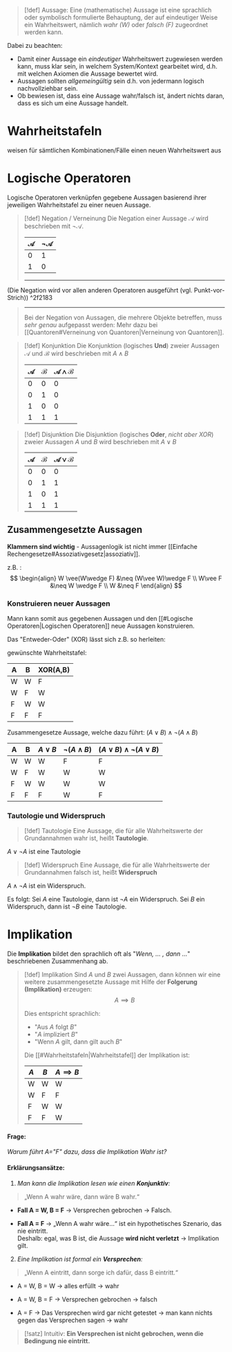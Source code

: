 >[!def] Aussage:
>Eine (mathematische) Aussage ist eine sprachlich oder symbolisch formulierte Behauptung, der auf eindeutiger Weise ein Wahrheitswert, nämlich *wahr (W)* oder *falsch (F)* zugeordnet werden kann.

Dabei zu beachten:
- Damit einer Aussage ein *eindeutiger* Wahrheitswert zugewiesen werden kann, muss klar sein, in welchem System/Kontext gearbeitet wird, d.h. mit welchen Axiomen die Aussage bewertet wird.
- Aussagen sollten *allgemeingültig* sein d.h. von jedermann logisch nachvollziehbar sein.
- Ob bewiesen ist, dass eine Aussage wahr/falsch ist, ändert nichts daran, dass es sich um eine Aussage handelt.


# Wahrheitstafeln
weisen für sämtlichen Kombinationen/Fälle einen neuen Wahrheitswert aus

# Logische Operatoren

Logische Operatoren verknüpfen gegebene Aussagen basierend ihrer jeweiligen Wahrheitstafel zu einer neuen Aussage.

>[!def] Negation / Verneinung
>Die Negation einer Aussage $\mathcal{A}$ wird beschrieben mit $\neg \mathcal{A}$. 
>
> | $\mathcal{A}$ | $\neg \mathcal{A}$ |
> | --- | -------- |
> | 0   | 1        |
> | 1   | 0        |
> 
>---
(Die Negation wird vor allen anderen Operatoren ausgeführt (vgl. Punkt-vor-Strich))  ^2f2183
>
>---
> Bei der Negation von Aussagen, die mehrere Objekte betreffen, muss *sehr genau* aufgepasst werden: Mehr dazu bei [[Quantoren#Verneinung von Quantoren|Verneinung von Quantoren]].





>[!def] Konjunktion
>Die Konjunktion (logisches **Und**) zweier Aussagen $\mathcal{A}$ und $\mathcal{B}$ wird beschrieben mit $A \wedge B$
>
>
>|$\mathcal{A}$     |$\mathcal{B}$     | $\mathcal{A\wedge B}$
>| --- | --- | --- |
>|  0   |0   | 0|
>|  0   |1   | 0|
>|  1   |0   | 0|
>| 1  | 1   | 1|

>[!def] Disjunktion
>Die Disjunktion (logisches **Oder**, *nicht aber XOR*) zweier Aussagen $A$ und $B$ wird beschrieben mit $A \vee B$
>
>|$\mathcal{A}$     |$\mathcal{B}$     | $\mathcal{A\vee B}$
>| --- | --- | --- |
>|  0   |0   | 0|
>|  0   |1   | 1|
>|  1   |0   | 1|
>| 1  | 1   | 1|

## Zusammengesetzte Aussagen

**Klammern sind wichtig** - Aussagenlogik ist nicht immer [[Einfache Rechengesetze#Assoziativgesetz|assoziativ]].

z.B. : 
$$
\begin{align}
W \vee(W\wedge F) &\neq (W\vee W)\wedge F \\
W\vee F &\neq W \wedge F \\
W  &\neq F
\end{align}
$$
### Konstruieren neuer Aussagen
Mann kann somit aus gegebenen Aussagen und den [[#Logische Operatoren|Logischen Operatoren]] neue Aussagen konstruieren.

Das "Entweder-Oder" (XOR) lässt sich z.B. so herleiten:

gewünschte Wahrheitstafel:

| A   | B   | XOR(A,B) |
| --- | --- | -------- |
| W   | W   | F        |
| W   | F   | W        |
| F   | W   | W        |
| F   | F   | F        |

Zusammengesetze Aussage, welche dazu führt:
$(A\vee B)\wedge \neg(A \wedge B)$

| A   | B   | $A \vee B$ | $\neg(A\wedge B)$ | $(A \vee B) \wedge \neg (A \vee B)$ |
| --- | --- | ---------- | ----------------- | ----------------------------------- |
| W   | W   | W          | F                 | F                                   |
| W   | F   | W          | W                 | W                                   |
| F   | W   | W          | W                 | W                                   |
| F   | F   | F          | W                 | F                                   |

### Tautologie und Widerspruch
>[!def] Tautologie
>Eine Aussage, die für alle Wahrheitswerte der Grundannahmen wahr ist, heißt **Tautologie**.

 $A \vee \neg A$ ist eine Tautologie


>[!def] Widerspruch
>Eine Aussage, die für alle Wahrheitswerte der Grundannahmen falsch ist, heißt **Widerspruch**

$A \wedge \neg A$ ist ein Widerspruch.

Es folgt:
	Sei $A$ eine Tautologie, dann ist $\neg A$ ein Widerspruch.
	Sei $B$ ein Widerspruch, dann ist $\neg B$ eine Tautologie.

# Implikation

Die **Implikation** bildet den sprachlich oft als "*Wenn, ... , dann ...*" beschriebenen Zusammenhang ab.


>[!def] Implikation
>Sind $A$ und $B$ zwei Aussagen, dann können wir eine weitere zusammengesetzte Aussage mit Hilfe der **Folgerung (Implikation)** erzeugen:
>$$A \implies B$$
>
>Dies entspricht sprachlich:
>- "Aus $A$ folgt $B$"
>- "$A$ impliziert $B$"
>- "Wenn $A$ gilt, dann gilt auch $B$"
>  
>  Die [[#Wahrheitstafeln|Wahrheitstafel]] der Implikation ist:
>
> | $A$ | $B$ | $A\implies B$ |
> | --- | --- | --- |
> |  W   | W    | W  |
> |  W   | F    | F  |
> |  F   | W    | W  |
> |  F   | F    | W  |

#### Frage: 
*Warum führt A="F" dazu, dass die Implikation Wahr ist?* 

#### Erklärungsansätze:

1.  *Man kann die Implikation lesen wie einen **Konjunktiv**:*

> „Wenn A wahr wäre, dann wäre B wahr.“

- **Fall A = W, B = F** → Versprechen gebrochen → Falsch.
    
- **Fall A = F** → „Wenn A wahr wäre…“ ist ein hypothetisches Szenario, das nie eintritt.  
    Deshalb: egal, was B ist, die Aussage **wird nicht verletzt** → Implikation gilt.

2. *Eine Implikation ist formal ein **Versprechen**:*

> „Wenn A eintritt, dann sorge ich dafür, dass B eintritt.“

- A = W, B = W → alles erfüllt → wahr
    
- A = W, B = F → Versprechen gebrochen → falsch
    
- A = F → Das Versprechen wird gar nicht getestet → man kann nichts gegen das Versprechen sagen → wahr
    
>[!satz] Intuitiv:
> **Ein Versprechen ist nicht gebrochen, wenn die Bedingung nie eintritt.**

